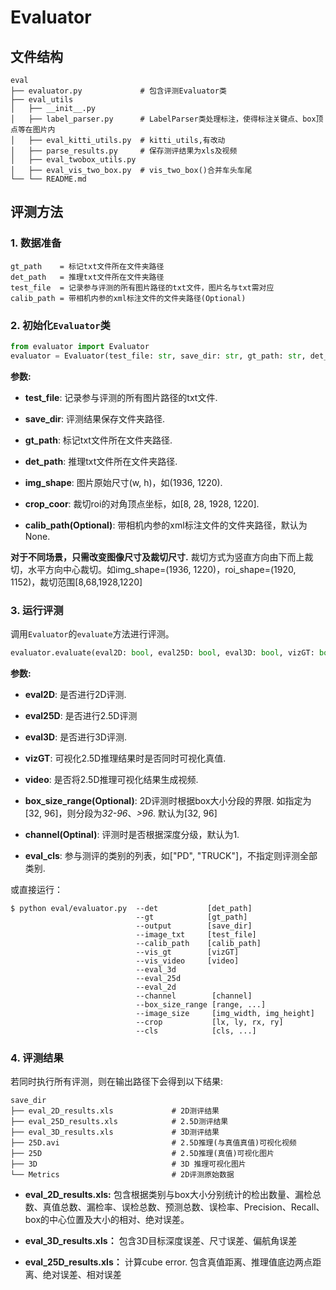 # **Evaluator**
## **文件结构**
```
eval
├── evaluator.py             # 包含评测Evaluator类
├── eval_utils              
│   ├── __init__.py
│   ├── label_parser.py      # LabelParser类处理标注，使得标注关键点、box顶点等在图片内
│   ├── eval_kitti_utils.py  # kitti_utils,有改动
│   ├── parse_results.py     # 保存测评结果为xls及视频
│   ├── eval_twobox_utils.py     
│   ├── eval_vis_two_box.py  # vis_two_box()合并车头车尾
└── └── README.md
```

## **评测方法**

### **1. 数据准备**

```
gt_path    = 标记txt文件所在文件夹路径
det_path   = 推理txt文件所在文件夹路径
test_file  = 记录参与评测的所有图片路径的txt文件，图片名与txt需对应
calib_path = 带相机内参的xml标注文件的文件夹路径(Optional)
```

### **2. 初始化`Evaluator`类**

```python
from evaluator import Evaluator
evaluator = Evaluator(test_file: str, save_dir: str, gt_path: str, det_path: str, img_shape: str，crop_coor: str, calib_path: str)
```
**参数:**

+ **test_file**: 记录参与评测的所有图片路径的txt文件.

+ **save_dir**: 评测结果保存文件夹路径.

+ **gt_path**: 标记txt文件所在文件夹路径.

+ **det_path**: 推理txt文件所在文件夹路径.

+ **img_shape**: 图片原始尺寸(w, h)，如(1936, 1220).

+ **crop_coor**: 裁切roi的对角顶点坐标，如[8, 28, 1928, 1220]. 

+ **calib_path(Optional)**: 带相机内参的xml标注文件的文件夹路径，默认为None.

**对于不同场景，只需改变图像尺寸及裁切尺寸.** 裁切方式为竖直方向由下而上裁切，水平方向中心裁切。如img_shape=(1936, 1220)，roi_shape=(1920, 1152)，裁切范围[8,68,1928,1220]

### **3. 运行评测**
调用```Evaluator```的```evaluate```方法进行评测。

```python
evaluator.evaluate(eval2D: bool, eval25D: bool, eval3D: bool, vizGT: bool, video:bool, channel: int, box_size_range:list, eval_cls:list)
```

**参数:**

+ **eval2D**: 是否进行2D评测.

+ **eval25D**: 是否进行2.5D评测

+ **eval3D**: 是否进行3D评测.

+ **vizGT**: 可视化2.5D推理结果时是否同时可视化真值.

+ **video**: 是否将2.5D推理可视化结果生成视频.

+ **box_size_range(Optional)**: 2D评测时根据box大小分段的界限. 如指定为[32, 96]，则分段为*32-96*、*>96*. 默认为[32, 96]

+ **channel(Optinal)**: 评测时是否根据深度分级，默认为1.

+ **eval_cls**: 参与测评的类别的列表，如["PD", "TRUCK"]，不指定则评测全部类别.

或直接运行：

```
$ python eval/evaluator.py  --det           [det_path]               
                            --gt            [gt_path]                     
                            --output        [save_dir]             
                            --image_txt     [test_file]      
                            --calib_path    [calib_path]
                            --vis_gt        [vizGT]     
                            --vis_video     [video] 
                            --eval_3d 
                            --eval_25d 
                            --eval_2d
                            --channel        [channel]
                            --box_size_range [range, ...]
                            --image_size     [img_width, img_height]
                            --crop           [lx, ly, rx, ry]
                            --cls            [cls, ...]
```

### **4. 评测结果**

若同时执行所有评测，则在输出路径下会得到以下结果:

```
save_dir
├── eval_2D_results.xls             # 2D测评结果
├── eval_25D_results.xls            # 2.5D测评结果
├── eval_3D_results.xls             # 3D测评结果
├── 25D.avi                         # 2.5D推理(与真值真值)可视化视频
├── 25D                             # 2.5D推理(真值)可视化图片
├── 3D                              # 3D 推理可视化图片
└── Metrics                         # 2D评测原始数据
```

+ **eval_2D_results.xls:** 包含根据类别与box大小分别统计的检出数量、漏检总数、真值总数、漏检率、误检总数、预测总数、误检率、Precision、Recall、box的中心位置及大小的相对、绝对误差。

+ **eval_3D_results.xls：** 包含3D目标深度误差、尺寸误差、偏航角误差

+ **eval_25D_results.xls：** 计算cube error. 包含真值距离、推理值底边两点距离、绝对误差、相对误差






